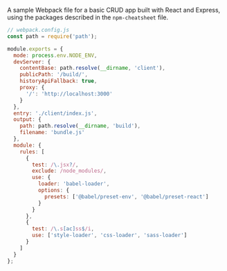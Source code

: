 A sample Webpack file for a basic CRUD app built with React and Express, using the packages described in the `npm-cheatsheet` file.

```javascript
// webpack.config.js
const path = require('path');

module.exports = {
  mode: process.env.NODE_ENV,
  devServer: {
    contentBase: path.resolve(__dirname, 'client'),
    publicPath: '/build/',
    historyApiFallback: true,
    proxy: {
      '/': 'http://localhost:3000'
    }
  },
  entry: './client/index.js',
  output: {
    path: path.resolve(__dirname, 'build'),
    filename: 'bundle.js'
  },
  module: {
    rules: [
      {
        test: /\.jsx?/,
        exclude: /node_modules/,
        use: {
          loader: 'babel-loader',
          options: {
            presets: ['@babel/preset-env', '@babel/preset-react']
          }
        }
      },
      {
        test: /\.s[ac]ss$/i,
        use: ['style-loader', 'css-loader', 'sass-loader']
      }
    ]
  }
};
```

